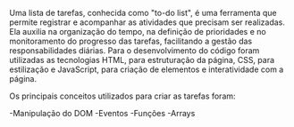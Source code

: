 Uma lista de tarefas, conhecida como "to-do list", é uma ferramenta que permite registrar e acompanhar as atividades que precisam ser realizadas. Ela auxilia na organização do tempo, na definição de prioridades e no monitoramento do progresso das tarefas, facilitando a gestão das responsabilidades diárias.
Para o desenvolvimento do código foram utilizadas as tecnologias HTML, para estruturação da página, CSS, para estilização e JavaScript, para criação de elementos e interatividade com a página.

Os principais conceitos utilizados para criar as tarefas foram:

 -Manipulação do DOM
 -Eventos
 -Funções
 -Arrays
